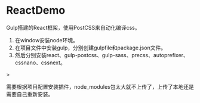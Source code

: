 # ReactDemo
Gulp搭建的React框架，使用PostCSS来自动化编译css。
>
<ol>
<li>在window安装node环境。</li>
<li>在项目文件中安装gulp，分别创建gulpfile和package.json文件。</li>
<li>然后分别安装react、gulp-postcss、gulp-sass、precss、autoprefixer、cssnano、cssnext。</li>
</ol>
><p>需要根据项目配置安装插件，node_modules包太大就不上传了，上传了本地还是需要自己重新安装。</p>
